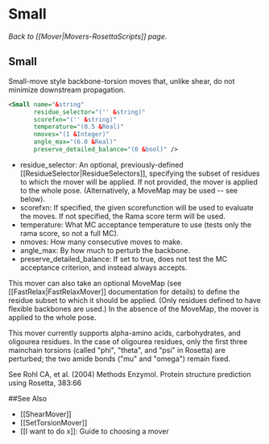 # Small
*Back to [[Mover|Movers-RosettaScripts]] page.*
## Small

Small-move style backbone-torsion moves that, unlike shear, do not minimize downstream propagation.

```xml
<Small name="&string"
       residue_selector="('' &string)"
       scorefxn="('' &string)"
       temperature="(0.5 &Real)"
       nmoves="(1 &Integer)"
       angle_max="(6.0 &Real)"
       preserve_detailed_balance="(0 &bool)" />
```

-   residue\_selector: An optional, previously-defined [[ResidueSelector|ResidueSelectors]], specifying the subset of residues to which the mover will be applied.  If not provided, the mover is applied to the whole pose.  (Alternatively, a MoveMap may be used -- see below).
-   scorefxn: If specified, the given scorefunction will be used to evaluate the moves. If not specified, the Rama score term will be used.
-   temperature: What MC acceptance temperature to use (tests only the rama score, so not a full MC).
-   nmoves: How many consecutive moves to make.
-   angle\_max: By how much to perturb the backbone.
-   preserve\_detailed\_balance: If set to true, does not test the MC acceptance criterion, and instead always accepts.

This mover can also take an optional MoveMap (see [[FastRelax|FastRelaxMover]] documentation for details) to define the residue subset to which it should be applied.  (Only residues defined to have flexible backbones are used.)  In the absence of the MoveMap, the mover is applied to the whole pose.

This mover currently supports alpha-amino acids, carbohydrates, and oligourea residues.  In the case of oligourea residues, only the first three mainchain torsions (called "phi", "theta", and "psi" in Rosetta) are perturbed; the two amide bonds ("mu" and "omega") remain fixed.

See Rohl CA, et al. (2004) Methods Enzymol. Protein structure prediction using Rosetta, 383:66


##See Also

* [[ShearMover]]
* [[SetTorsionMover]]
* [[I want to do x]]: Guide to choosing a mover
